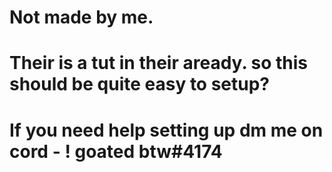 # Not made by me. 
# Their is a tut in their aready. so this should be quite easy to setup?
# If you need help setting up dm me on cord - ! goated btw#4174